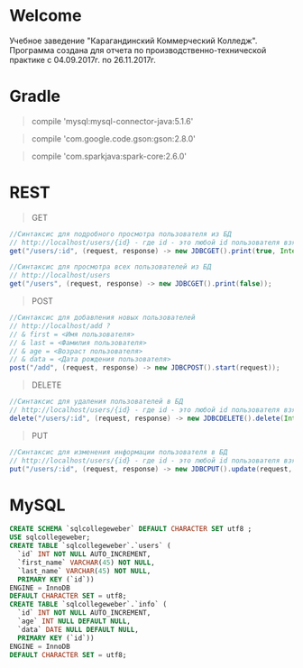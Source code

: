 # Welcome
Учебное заведение "Карагандинский Коммерческий Колледж".
Программа создана для отчета по производственно-технической практике
с 04.09.2017г. по 26.11.2017г.

# Gradle
> compile 'mysql:mysql-connector-java:5.1.6'

> compile 'com.google.code.gson:gson:2.8.0'

> compile 'com.sparkjava:spark-core:2.6.0'

# REST
> GET
```java
//Синтаксис для подробного просмотра пользователя из БД
// http://localhost/users/{id} - где id - это любой id пользователя взятый из БД
get("/users/:id", (request, response) -> new JDBCGET().print(true, Integer.parseInt(request.params(":id"))));

//Синтаксис для просмотра всех пользователей из БД
// http://localhost/users
get("/users", (request, response) -> new JDBCGET().print(false));
```
> POST
```java
//Синтаксис для добавления новых пользователей
// http://localhost/add ?
// & first = <Имя пользователя>
// & last = <Фамилия пользователя>
// & age = <Возраст пользователя>
// & data = <Дата рождения пользователя>
post("/add", (request, response) -> new JDBCPOST().start(request));
```
> DELETE
```java
//Синтаксис для удаления пользователей в БД
// http://localhost/users/{id} - где id - это любой id пользователя взятый из БД
delete("/users/:id", (request, response) -> new JDBCDELETE().delete(Integer.parseInt(request.params(":id"))));
```
> PUT
```java
//Синтаксис для изменения информации пользователя в БД
// http://localhost/users/{id} - где id - это любой id пользователя взятый из БД
put("/users/:id", (request, response) -> new JDBCPUT().update(request, Integer.parseInt(request.params(":id"))));
```

# MySQL
```SQL
CREATE SCHEMA `sqlcollegeweber` DEFAULT CHARACTER SET utf8 ;
USE sqlcollegeweber;
CREATE TABLE `sqlcollegeweber`.`users` (
  `id` INT NOT NULL AUTO_INCREMENT,
  `first_name` VARCHAR(45) NOT NULL,
  `last_name` VARCHAR(45) NOT NULL,
  PRIMARY KEY (`id`))
ENGINE = InnoDB
DEFAULT CHARACTER SET = utf8;
CREATE TABLE `sqlcollegeweber`.`info` (
  `id` INT NOT NULL AUTO_INCREMENT,
  `age` INT NULL DEFAULT NULL,
  `data` DATE NULL DEFAULT NULL,
  PRIMARY KEY (`id`))
ENGINE = InnoDB
DEFAULT CHARACTER SET = utf8;
```
